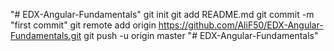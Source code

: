 "# EDX-Angular-Fundamentals"  git init git add README.md git commit -m "first commit" git remote add origin https://github.com/AliF50/EDX-Angular-Fundamentals.git git push -u origin master
"# EDX-Angular-Fundamentals" 

